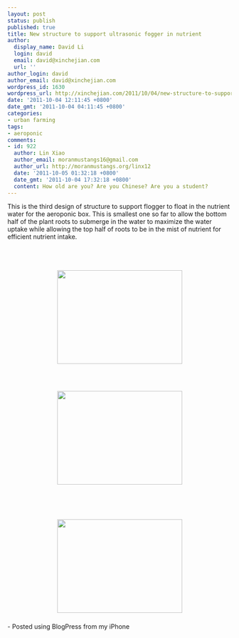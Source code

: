 ```yaml
---
layout: post
status: publish
published: true
title: New structure to support ultrasonic fogger in nutrient
author:
  display_name: David Li
  login: david
  email: david@xinchejian.com
  url: ''
author_login: david
author_email: david@xinchejian.com
wordpress_id: 1630
wordpress_url: http://xinchejian.com/2011/10/04/new-structure-to-support-ultrasonic-fogger-in-nutrient/
date: '2011-10-04 12:11:45 +0800'
date_gmt: '2011-10-04 04:11:45 +0800'
categories:
- urban farming
tags:
- aeroponic
comments:
- id: 922
  author: Lin Xiao
  author_email: moranmustangs16@gmail.com
  author_url: http://moranmustangs.org/linx12
  date: '2011-10-05 01:32:18 +0800'
  date_gmt: '2011-10-04 17:32:18 +0800'
  content: How old are you? Are you Chinese? Are you a student?
---
```

<p>This is the third design of structure to support flogger to float in the nutrient water for the aeroponic box. This is smallest one so far to allow the bottom half of the plant roots to submerge in the water to maximize the water uptake while allowing the top half of roots to be in the mist of nutrient for efficient nutrient intake. </p>
<p><br /><br /><center><a href='http://xinchejian.com/wp-content/uploads/2011/10/AD189137-8FF8-42EE-B4BE-D305BD3C62772.jpg'><img src='http://xinchejian.com/wp-content/uploads/2011/10/AD189137-8FF8-42EE-B4BE-D305BD3C62772.jpg' border='0' width='281' height='210' style='margin:5px'></a></center><br /><br /><br /><center><a href='http://xinchejian.com/wp-content/uploads/2011/10/FD0A561E-7CCF-4EB8-B26D-5E9DF6E7A9E53.jpg'><img src='http://xinchejian.com/wp-content/uploads/2011/10/FD0A561E-7CCF-4EB8-B26D-5E9DF6E7A9E53.jpg' border='0' width='281' height='210' style='margin:5px'></a></center><br /><br />
<br /><br /><center><a href='http://xinchejian.com/wp-content/uploads/2011/10/D6B5A5B4-423C-4A63-AF8F-0284A23204954.jpg'><img src='http://xinchejian.com/wp-content/uploads/2011/10/D6B5A5B4-423C-4A63-AF8F-0284A23204954.jpg' border='0' width='281' height='210' style='margin:5px'></a></center><br />- Posted using BlogPress from my iPhone<br /></p>
